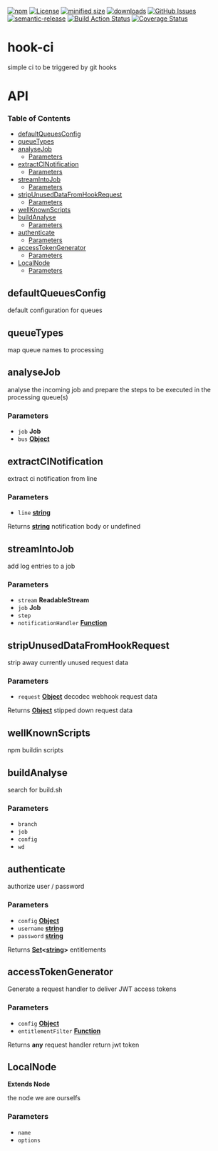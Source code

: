 [![npm](https://img.shields.io/npm/v/hook-ci.svg)](https://www.npmjs.com/package/hook-ci)
[![License](https://img.shields.io/badge/License-BSD%203--Clause-blue.svg)](https://opensource.org/licenses/BSD-3-Clause)
[![minified size](https://badgen.net/bundlephobia/min/hook-ci)](https://bundlephobia.com/result?p=hook-ci)
[![downloads](http://img.shields.io/npm/dm/hook-ci.svg?style=flat-square)](https://npmjs.org/package/hook-ci)
[![GitHub Issues](https://img.shields.io/github/issues/arlac77/hook-ci.svg?style=flat-square)](https://github.com/arlac77/hook-ci/issues)
[![semantic-release](https://img.shields.io/badge/%20%20%F0%9F%93%A6%F0%9F%9A%80-semantic--release-e10079.svg)](https://github.com/arlac77/hook-ci.git)
[![Build Action Status](https://img.shields.io/endpoint.svg?url=https%3A%2F%2Factions-badge.atrox.dev%2Farlac77%2Fhook-ci%2Fbadge&style=flat)](https://actions-badge.atrox.dev/arlac77/hook-ci/goto)
[![Coverage Status](https://coveralls.io/repos/arlac77/hook-ci/badge.svg)](https://coveralls.io/r/arlac77/hook-ci)

# hook-ci

simple ci to be triggered by git hooks

# API

<!-- Generated by documentation.js. Update this documentation by updating the source code. -->

### Table of Contents

-   [defaultQueuesConfig](#defaultqueuesconfig)
-   [queueTypes](#queuetypes)
-   [analyseJob](#analysejob)
    -   [Parameters](#parameters)
-   [extractCINotification](#extractcinotification)
    -   [Parameters](#parameters-1)
-   [streamIntoJob](#streamintojob)
    -   [Parameters](#parameters-2)
-   [stripUnusedDataFromHookRequest](#stripunuseddatafromhookrequest)
    -   [Parameters](#parameters-3)
-   [wellKnownScripts](#wellknownscripts)
-   [buildAnalyse](#buildanalyse)
    -   [Parameters](#parameters-4)
-   [authenticate](#authenticate)
    -   [Parameters](#parameters-5)
-   [accessTokenGenerator](#accesstokengenerator)
    -   [Parameters](#parameters-6)
-   [LocalNode](#localnode)
    -   [Parameters](#parameters-7)

## defaultQueuesConfig

default configuration for queues

## queueTypes

map queue names
to processing

## analyseJob

analyse the incoming job and prepare the steps to be executed in the processing queue(s)

### Parameters

-   `job` **Job** 
-   `bus` **[Object](https://developer.mozilla.org/docs/Web/JavaScript/Reference/Global_Objects/Object)** 

## extractCINotification

extract ci notification from line

### Parameters

-   `line` **[string](https://developer.mozilla.org/docs/Web/JavaScript/Reference/Global_Objects/String)** 

Returns **[string](https://developer.mozilla.org/docs/Web/JavaScript/Reference/Global_Objects/String)** notification body or undefined

## streamIntoJob

add log entries to a job

### Parameters

-   `stream` **ReadableStream** 
-   `job` **Job** 
-   `step`  
-   `notificationHandler` **[Function](https://developer.mozilla.org/docs/Web/JavaScript/Reference/Statements/function)** 

## stripUnusedDataFromHookRequest

strip away currently unused request data

### Parameters

-   `request` **[Object](https://developer.mozilla.org/docs/Web/JavaScript/Reference/Global_Objects/Object)** decodec webhook request data

Returns **[Object](https://developer.mozilla.org/docs/Web/JavaScript/Reference/Global_Objects/Object)** stipped down request data

## wellKnownScripts

npm buildin scripts

## buildAnalyse

search for build.sh

### Parameters

-   `branch`  
-   `job`  
-   `config`  
-   `wd`  

## authenticate

authorize user / password

### Parameters

-   `config` **[Object](https://developer.mozilla.org/docs/Web/JavaScript/Reference/Global_Objects/Object)** 
-   `username` **[string](https://developer.mozilla.org/docs/Web/JavaScript/Reference/Global_Objects/String)** 
-   `password` **[string](https://developer.mozilla.org/docs/Web/JavaScript/Reference/Global_Objects/String)** 

Returns **[Set](https://developer.mozilla.org/docs/Web/JavaScript/Reference/Global_Objects/Set)&lt;[string](https://developer.mozilla.org/docs/Web/JavaScript/Reference/Global_Objects/String)>** entitlements

## accessTokenGenerator

Generate a request handler to deliver JWT access tokens

### Parameters

-   `config` **[Object](https://developer.mozilla.org/docs/Web/JavaScript/Reference/Global_Objects/Object)** 
-   `entitlementFilter` **[Function](https://developer.mozilla.org/docs/Web/JavaScript/Reference/Statements/function)** 

Returns **any** request handler return jwt token

## LocalNode

**Extends Node**

the node we are ourselfs

### Parameters

-   `name`  
-   `options`  
